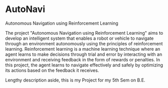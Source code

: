 # AutoNavi
Autonomous Navigation using Reinforcement Learning

The project "Autonomous Navigation using Reinforcement Learning" aims to develop an intelligent system that enables a robot or vehicle to navigate through an environment autonomously using the principles of reinforcement learning. Reinforcement learning is a machine learning technique where an agent learns to make decisions through trial and error by interacting with an environment and receiving feedback in the form of rewards or penalties. In this project, the agent learns to navigate effectively and safely by optimizing its actions based on the feedback it receives.

Lengthy description aside, this is my Project for my 5th Sem on B.E.
